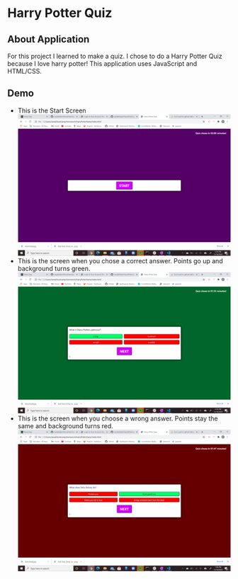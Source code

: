 # Harry Potter Quiz

## About Application

For this project I learned to make a quiz. I chose to do a Harry Potter Quiz because I love harry potter! This application uses JavaScript and HTML/CSS.

## Demo

- This is the Start Screen
  ![Start Screen](/start.png)
- This is the screen when you chose a correct answer. Points go up and background turns green.
  ![Correct Answer](/correct.png)
- This is the screen when you choose a wrong answer. Points stay the same and background turns red.
  ![Wrong Answer](/incorrect.png)
